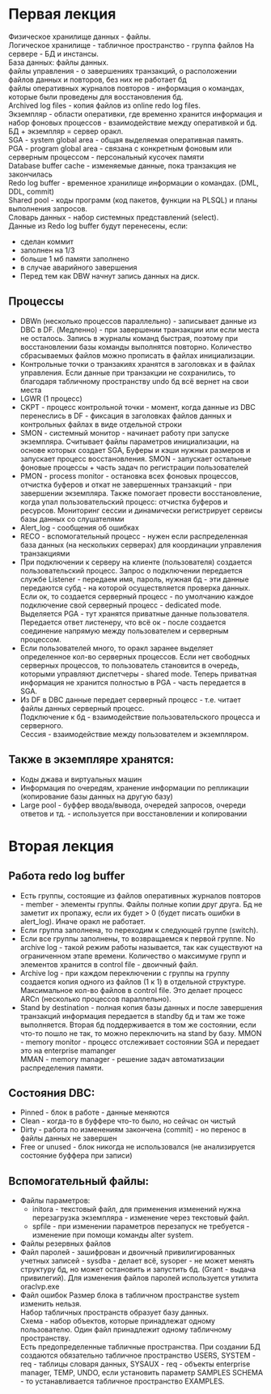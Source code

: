 # Первая лекция
Физическое хранилище данных - файлы.  
Логическое хранилище - табличное пространство - группа файлов
На сервере - БД и инстансы.  
База данных: файлы данных.  
файлы управления - о завершениях транзакций, о расположении файлов данных и повторов, без них не работает бд   
файлы оперативных журналов повторов - информация о командах, которые были проведены для восстановления бд.  
Archived log files - копия файлов из online redo log files.  
Экземпляр - области оперативки, где временно хранится информация и набор фоновых процессов - взаимодействие между оперативкой и бд.  
БД + экземпляр = сервер оракл.  
SGA - system global area -  общая выделяемая оперативная память.  
PGA - program global area - связана с конкретным фоновым или серверным процессом - персональный кусочек памяти    
Database buffer cache - изменяемые данные, пока транзакция не закончилась    
Redo log buffer - временное хранилище информации о командах. (DML, DDL, commit)  
Shared pool - коды программ (код пакетов, функции на PLSQL) и планы выполнения запросов.   
Словарь данных - набор системных представлений (select).   
Данные из Redo log buffer будут перенесены, если:
- сделан коммит
- заполнен на 1/3
- больше 1 мб памяти заполнено
- в случае аварийного завершения
- Перед тем как DBW начнут запись данных на диск.  
## Процессы
- DBWn (несколько процессов параллельно) - записывает данные из DBC в DF. (Медленно) - при завершении транзакции или если места не осталось. Запись в журналы команд быстрая, поэтому при восстановлении базы команды выполнятся повторно. Количество сбрасываемых файлов можно прописать в файлах инициализации.
- Контрольные точки о транзакиях хранятся в заголовках и в файлах управления. Если данные при транзакции не сохранились, то благодаря табличному пространству undo бд всё вернет на свои места
- LGWR (1 процесс)
- CKPT - процесс контрольной точки - момент, когда данные из DBC перенеслись в DF - фиксация в заголовках файлов данных и контрольных файлах в виде отдельной строки
- SMON - системный монитор - начинает работу при запуске экземпляра. Считывает файлы параметров инициализации, на основе которых создает SGA, Буферы и кэши нужных размеров и запускает процесс восстановления. SMON - запускает остальные фоновые процессы + часть задач по регистрации пользователей
- PMON - process monitor - остановка всех фоновых процессов, отчистка буферов и откат не завершенных транзакций - при завершении экземпляра. Также помогает провести восстановление, когда упал пользовательский процесс: отчистка буферов и ресурсов. Мониторинг сессии и динамически регистрирует сервисы базы данных со слушателями
- Alert_log - сообщения об ошибках
- RECO - вспомогательный процесс - нужен если распределенная база данных (на нескольких серверах) для координации управления транзакциями
- При подключении к серверу на клиенте (пользователя) создается пользовательский процесс. Запрос о подключении передается службе Listener - передаем имя, пароль, нужная бд - эти данные передаются субд - на которой осуществляется проверка данных. Если ок, то создается серверный процесс - по умолчанию каждое подключение свой серверный процесс - dedicated mode. Выделяется PGA - тут хранятся приватные данные пользователя. Передается ответ листенеру, что всё ок - после создается соединение напрямую между пользователем и серверным процессом.
- Если пользователей много, то оракл заранее выделяет определенное кол-во серверных процессов. Если нет свободных серверных процессов, то пользователь становится в очередь, которыми управляют диспетчеры - shared mode. Теперь приватная информация не хранится полностью в PGA - часть передается в SGA.
- Из DF в DBC данные передает серверный процесс - т.е. читает файлы данных серверный процесс.  
Подключение к бд - взаимодействие пользовательского процесса и серверного.  
Сессия - взаимодействие между пользователем и экземпляром.   
## Также в экземпляре хранятся:
- Коды джава и виртуальных машин
- Информация по очередям, хранение информации по репликации (копирование базы данных на другую базу)
- Large pool - буффер ввода/вывода, очередей запросов, очереди ответов и тд. - используется при восстановлении и копировании

# Вторая лекция

## Работа redo log buffer   
- Есть группы, состоящие из файлов оперативных журналов повторов - member - элементы группы. Файлы полные копии друг друга. Бд не заметит их пропажу, если их будет > 0 (будет писать ошибки в alert_log). Иначе оракл не работает.   
- Если группа заполнена, то переходим к следующей группе (switch). 
- Если все группы заполнены, то возвращаемся к первой группе. No archive log - такой режим работы называется, так как существуют на ограниченном этапе времени. Количество о максимуме групп и элементов хранится в control file - двоичный файл.  
- Archive log - при каждом переключении с группы на группу создается копия одного из файлов (1 к 1) в отдельной структуре. Максимальное кол-во файлов в control file. Это делает процесс ARCn (несколько процессов параллельно). 
- Stand by destination - полная копия базы данных и после завершения транзакций информация передается в standby бд и там же тоже выполняется. Вторая бд поддерживается в том же состоянии, если что-то пошло не так, то можно переключить на stand by базу.
MMON - memory monitor - процесс отслеживает состоянии SGA и передает это на enterprise mamanger   
MMAN - memory manager - решение задач автоматизации распределения памяти.  
## Состояния DBC:
- Pinned - блок в работе - данные меняются
- Clean - когда-то в буффере что-то было, но сейчас он чистый
- Dirty - работа по изменениям закончена (commit) - но перенос в файлы данных не завершен
- Free or unused - блок никогда не использовался (не анализируется состояние буффера при записи)
## Вспомогательный файлы:
- Файлы параметров:
	- initora - текстовый файл, для применения изменений нужна перезагрузка экземпляра - изменение через текстовый файл.
	- spfile - при изменении параметров перезапуск не требуется - изменение при помощи команды alter system.
- Файлы резервных файлов
- Файл паролей - зашифрован и двоичный привилигированных учетных записей - sysdba - делает всё, sysoper - не может менять структуру бд, но может остановить и запустить бд. (Grant - выдача привилегий). Для изменения файлов паролей используется утилита oraclvp.exe
- Файл ошибок 
Размер блока в табличном пространстве system изменить нельзя.  
Набор табличных пространств образует базу данных.    
Схема - набор объектов, которые принадлежат одному пользователю.
Один файл принадлежит одному табличному пространству.   
Есть предопределенные табличные пространства. При создании БД создаются обязательно табличное пространство USERS, SYSTEM - req - таблицы словаря данных, SYSAUX - req - объекты enterprise manager, TEMP, UNDO, если установить параметр SAMPLES SCHEMA - то устанавливается табличное пространство EXAMPLES. 
